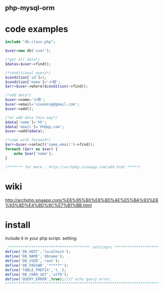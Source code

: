 php-mysql-orm
-------------

code examples
=============

```php
include "db.class.php";

$user=new db('user');

/*get all data*/
$datas=$user->find();

/*conditional query*/
$condition['id']=1;
$condition['name']='小明';
$arr=$user->where($condition)->find();

/*add data*/
$user->name='小明';
$user->email='xiaoming@gmail.com';
$user->add();

/*or add data this way*/
$data['name']='hh';
$data['email']='hh@qq.com';
$user->add($data);

/*code with foreach*/
$arr=$user->select('name,email')->find();
foreach ($arr as $var) {
	echo $var['name'];
}

/******* for more : http://archphp.sinaapp.com/add.html *****/
```

wiki
====
http://archphp.sinaapp.com/%E6%95%B0%E6%8D%AE%E5%BA%93%E6%93%8D%E4%BD%9C%E7%B1%BB.html

install
=======

include it in your php script.
setting:
```php
 /************************************* settingts ******************************************/
define('DB_HOST','localhost');
define('DB_NAME','dbname');
define('DB_USER','root');
define('DB_PASSWD','******');
define('TABLE_PREFIX','t_');
define('DB_CHAR_SET','utf8');
define('QUERY_ERROR',true);//if echo query error.
/************************************************************************************/
```
